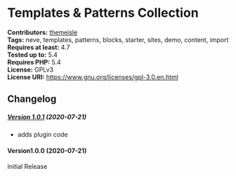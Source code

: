 # Templates & Patterns Collection #
**Contributors:** [themeisle](https://profiles.wordpress.org/themeisle)  
**Tags:** neve, templates, patterns, blocks, starter, sites, demo, content, import  
**Requires at least:** 4.7  
**Tested up to:** 5.4  
**Requires PHP:** 5.4  
**License:** GPLv3  
**License URI:** https://www.gnu.org/licenses/gpl-3.0.en.html  

## Changelog ##

##### [Version 1.0.1](https://github.com/Codeinwp/templates-patterns-collection/compare/v1.0.0...v1.0.1) (2020-07-21)

- adds plugin code




####   Version1.0.0 (2020-07-21)

Initial Release




